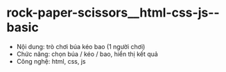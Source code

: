 # rock-paper-scissors__html-css-js--basic
- Nội dung: trò chơi búa kéo bao (1 người chơi)
- Chức năng: chọn búa / kéo / bao, hiển thị kết quả
- Công nghệ: html, css, js
